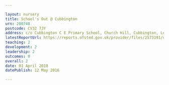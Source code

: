 ```yaml
---

layout: nursery
title: School's Out @ Cubbington
urn: 200748
postcode: CV32 7JY
address: c/o Cubbington C E Primary School, Church Hill, Cubbington, Leamington Spa, Warwickshire, CV32 7JY
latestReportUrl: https://reports.ofsted.gov.uk/provider/files/2573191/urn/200748.pdf
teaching: 2
development: 2
leadership: 2
outcomes: 0
overall: 2
date: 01 April 2018 
datePublish: 12 May 2016

---
```

